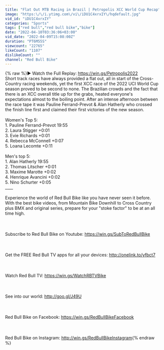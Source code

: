 ```yaml
---
title: "Flat Out MTB Racing in Brazil | Petropolis XCC World Cup Recap"
image: "https:\/\/i.ytimg.com\/vi\/iDU1C4xrxIY\/hqdefault.jpg"
vid_id: "iDU1C4xrxIY"
categories: "Sports"
tags: ["red bull","red bull bike","bike"]
date: "2022-04-10T03:36:06+03:00"
vid_date: "2022-04-09T15:08:00Z"
duration: "PT6M55S"
viewcount: "22765"
likeCount: "1107"
dislikeCount: ""
channel: "Red Bull Bike"
---
```

{% raw %}► Watch the Full Replay: <a rel="nofollow" target="blank" href="https://win.gs/Petropolis2022">https://win.gs/Petropolis2022</a><br />Short track races have always provided a flat out, all in start of the Cross-Country racing weekends, yet the first XCC race of the 2022 UCI World Cup season proved to be second to none. The Brazilian crowds and the fact that there is an XCC overall title up for the grabs, heated everyone's expectations almost to the boiling point. After an intense afternoon between the race tape it was Pauline Ferrand-Prevot &amp; Alan Hatherly who crossed the finish line first and claimed their first victories of the new season. <br /><br />Women's Top 5: <br />1. Pauline Ferrand-Prevot 19:55<br />2. Laura Stigger +0:01<br />3. Evie Richards +0:01<br />4. Rebecca McConnell +0:07<br />5. Loana Lecomte +0:11<br /><br />Men's top 5:<br />1. Alan Hatherly 19:55<br />2. Thomas Litscher +0:01<br />3. Maxime Marotte +0:02<br />4. Henrique Avancini +0:02<br />5. Nino Schurter +0:05<br />____<br /><br />Experience the world of Red Bull Bike like you have never seen it before. With the best bike videos, from Mountain Bike Downhill to Cross Country plus BMX and original series, prepare for your &quot;stoke factor&quot; to be at an all time high.<br /><br /><br /><br />Subscribe to Red Bull Bike on Youtube: <a rel="nofollow" target="blank" href="https://win.gs/SubToRedBullBike">https://win.gs/SubToRedBullBike</a><br /><br /><br /><br />Get the FREE Red Bull TV apps for all your devices: <a rel="nofollow" target="blank" href="http://onelink.to/yfbct7">http://onelink.to/yfbct7</a><br /><br /><br /><br />Watch Red Bull TV: <a rel="nofollow" target="blank" href="https://win.gs/WatchRBTVBike">https://win.gs/WatchRBTVBike</a><br /><br /><br /><br />See into our world: <a rel="nofollow" target="blank" href="http://goo.gl/J49U">http://goo.gl/J49U</a><br /><br /><br /><br />Red Bull Bike on Facebook: <a rel="nofollow" target="blank" href="https://win.gs/RedBullBikeFacebook">https://win.gs/RedBullBikeFacebook</a><br /><br /><br /><br />Red Bull Bike on Instagram: <a rel="nofollow" target="blank" href="http://win.gs/RedBullBikeInstagram">http://win.gs/RedBullBikeInstagram</a>{% endraw %}
